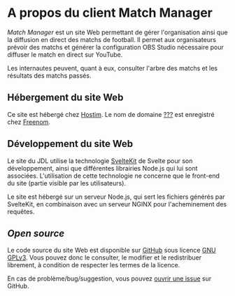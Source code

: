 # A propos du client Match Manager

*Match Manager* est un site Web permettant de gérer l'organisation ainsi que la diffusion en direct des matchs de football. Il permet aux organisateurs prévoir des matchs et générer la configuration OBS Studio nécessaire pour diffuser le match en direct sur YouTube.

Les internautes peuvent, quant à eux, consulter l'arbre des matchs et les résultats des matchs passés.

## Hébergement du site Web

Ce site est hébergé chez [Hostim](https://hostim.fr).
Le nom de domaine [???](???) est enregistré chez [Freenom](https://freenom.com).

## Développement du site Web

Le site du JDL utilise la technologie [SvelteKit](https://kit.svelte.dev) de Svelte pour son développement, ainsi que différentes librairies Node.js qui lui sont associées. L'utilisation de cette technologie ne concerne que le front-end du site (partie visible par les utilisateurs).

Le site est hébergé sur un serveur Node.js, qui sert les fichiers générés par SvelteKit, en combinaison avec un serveur NGINX pour l'acheminement des requêtes.

## *Open source*

Le code source du site Web est disponible sur [GitHub](/https://github.com/Le-JDL-La-Roche/Le-JDL-Client) sous licence [GNU GPLv3](https://github.com/Le-JDL-La-Roche/Match-Manager-Client/blob/main/LICENSE). Vous pouvez donc le consulter, le modifier et le redistribuer librement, à condition de respecter les termes de la licence.

En cas de problème/bug/suggestion, vous pouvez [ouvrir une issue](https://github.com/Le-JDL-La-Roche/Match-Manager-Client/issues) sur GitHub.
